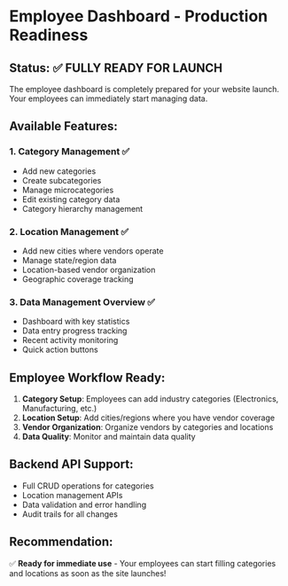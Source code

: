 # Employee Dashboard - Production Readiness

## Status: ✅ FULLY READY FOR LAUNCH

The employee dashboard is completely prepared for your website launch. Your employees can immediately start managing data.

## Available Features:

### 1. Category Management ✅
- Add new categories
- Create subcategories  
- Manage microcategories
- Edit existing category data
- Category hierarchy management

### 2. Location Management ✅
- Add new cities where vendors operate
- Manage state/region data
- Location-based vendor organization
- Geographic coverage tracking

### 3. Data Management Overview ✅
- Dashboard with key statistics
- Data entry progress tracking
- Recent activity monitoring
- Quick action buttons

## Employee Workflow Ready:
1. **Category Setup**: Employees can add industry categories (Electronics, Manufacturing, etc.)
2. **Location Setup**: Add cities/regions where you have vendor coverage
3. **Vendor Organization**: Organize vendors by categories and locations
4. **Data Quality**: Monitor and maintain data quality

## Backend API Support:
- Full CRUD operations for categories
- Location management APIs
- Data validation and error handling
- Audit trails for all changes

## Recommendation:
✅ **Ready for immediate use** - Your employees can start filling categories and locations as soon as the site launches!
